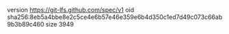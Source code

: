 version https://git-lfs.github.com/spec/v1
oid sha256:8eb5a4bbe8e2c5ce4e6b57e46e359e6b4d350c1ed7d49c073c66ab9b3b89c460
size 3949
